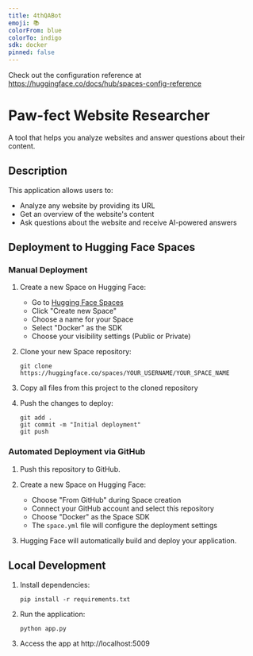 ```yaml
---
title: 4thQABot
emoji: 📚
colorFrom: blue
colorTo: indigo
sdk: docker
pinned: false
---
```


Check out the configuration reference at https://huggingface.co/docs/hub/spaces-config-reference

# Paw-fect Website Researcher

A tool that helps you analyze websites and answer questions about their content.

## Description

This application allows users to:
- Analyze any website by providing its URL
- Get an overview of the website's content
- Ask questions about the website and receive AI-powered answers

## Deployment to Hugging Face Spaces

### Manual Deployment

1. Create a new Space on Hugging Face:
   - Go to [Hugging Face Spaces](https://huggingface.co/spaces)
   - Click "Create new Space"
   - Choose a name for your Space
   - Select "Docker" as the SDK
   - Choose your visibility settings (Public or Private)

2. Clone your new Space repository:
   ```
   git clone https://huggingface.co/spaces/YOUR_USERNAME/YOUR_SPACE_NAME
   ```

3. Copy all files from this project to the cloned repository

4. Push the changes to deploy:
   ```
   git add .
   git commit -m "Initial deployment"
   git push
   ```

### Automated Deployment via GitHub

1. Push this repository to GitHub.

2. Create a new Space on Hugging Face:
   - Choose "From GitHub" during Space creation
   - Connect your GitHub account and select this repository
   - Choose "Docker" as the Space SDK
   - The `space.yml` file will configure the deployment settings

3. Hugging Face will automatically build and deploy your application.

## Local Development

1. Install dependencies:
   ```
   pip install -r requirements.txt
   ```

2. Run the application:
   ```
   python app.py
   ```

3. Access the app at http://localhost:5009
